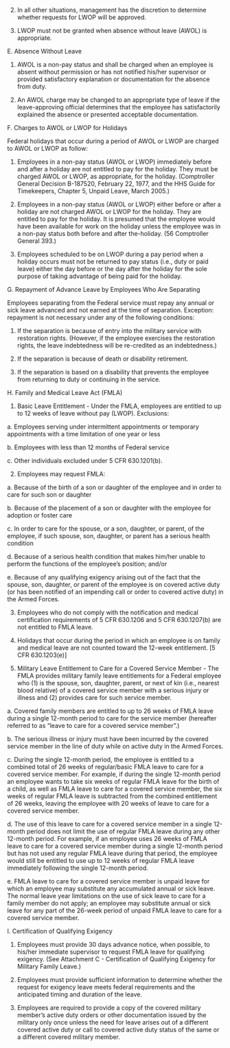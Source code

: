 
2.	In all other situations, management has the discretion to determine whether requests for LWOP will be approved.

3.	LWOP must not be granted when absence without leave (AWOL) is appropriate.

E.	Absence Without Leave

1.	AWOL is a non-pay status and shall be charged when an employee is absent without permission or has not notified his/her supervisor or provided satisfactory explanation or documentation for the absence from duty.  

2.	An AWOL charge may be changed to an appropriate type of leave if the leave-approving official determines that the employee has satisfactorily explained the absence or presented acceptable documentation.

F.	Charges to AWOL or LWOP for Holidays

Federal holidays that occur during a period of AWOL or LWOP are charged to AWOL or LWOP as follow:

1.	Employees in a non-pay status (AWOL or LWOP) immediately before and after a holiday are not entitled to pay for the holiday.  They must be charged AWOL or LWOP, as appropriate, for the holiday.  (Comptroller General Decision B-187520, February 22, 1977, and the HHS Guide for Timekeepers, Chapter 5, Unpaid Leave, March 2005.)

2.	Employees in a non-pay status (AWOL or LWOP) either before or after a holiday are not charged AWOL or LWOP for the holiday.  They are entitled to pay for the holiday.  It is presumed that the employee would have been available for work on the holiday unless the employee was in a non-pay status both before and after the-holiday.  (56 Comptroller General 393.)

3.	Employees scheduled to be on LWOP during a pay period when a holiday occurs must not be returned to pay status (i.e., duty or paid leave) either the day before or the day after the holiday for the sole purpose of taking advantage of being paid for the holiday.

G.	Repayment of Advance Leave by Employees Who Are Separating

Employees separating from the Federal service must repay any annual or sick leave advanced and not earned at the time of separation. Exception: repayment is not necessary under any of the following conditions:

1.	If the separation is because of entry into the military service with restoration rights.  (However, if the employee exercises the restoration rights, the leave indebtedness will be re-credited as an indebtedness.)

2.	If the separation is because of death or disability retirement.

3.	If the separation is based on a disability that prevents the employee from returning to duty or continuing in the service.

H.	Family and Medical Leave Act (FMLA)

1.	Basic Leave Entitlement - Under the FMLA, employees are entitled to up to 12 weeks of leave without pay (LWOP). Exclusions: 

a.	Employees serving under intermittent appointments or temporary appointments with a time limitation of one year or less

b.	Employees with less than 12 months of Federal service

c.	Other individuals excluded under 5 CFR 630.1201(b).

2.	Employees may request FMLA:

a.	Because of the birth of a son or daughter of the employee and in order  to care for such son or daughter

b.	Because of the placement of a son or daughter with the employee for adoption or foster care

c.	In order to care for the spouse, or a son, daughter, or parent, of the employee, if such spouse, son, daughter, or parent has a serious health condition

d.	Because of a serious health condition that makes him/her unable to perform the functions of the employee’s position; and/or

e.	Because of any qualifying exigency arising out of the fact that the spouse, son, daughter, or parent of the employee is on covered active duty (or has been notified of an impending call or order to covered active duty) in the Armed Forces.

3.	Employees who do not comply with the notification and medical certification requirements of 5 CFR 630.1206 and 5 CFR 630.1207(b) are not entitled to FMLA leave.

4.	Holidays that occur during the period in which an employee is on family and medical leave are not counted toward the 12-week entitlement. [5 CFR 630.1203(e)]

5.	Military Leave Entitlement to Care for a Covered Service Member - The FMLA  provides military family leave entitlements for a Federal employee who (1) is the spouse, son, daughter, parent, or next of kin (i.e., nearest blood relative) of a covered service member with a serious injury or illness and (2) provides care for such service member.  

a.	Covered family members are entitled to up to 26 weeks of FMLA leave during a single 12-month period to care for the service member (hereafter referred to as “leave to care for a covered service member”.) 

b.	The serious illness or injury must have been incurred by the covered service member in the line of duty while on active duty in the Armed Forces. 

c.	During the single 12-month period, the employee is entitled to a combined total of 26 weeks of regular/basic FMLA leave to care for a covered service member.  For example, if during the single 12-month period an employee wants to take six weeks of regular FMLA leave for the birth of a child, as well as FMLA leave to care for a covered service member, the six weeks of regular FMLA leave is subtracted from the combined entitlement of 26 weeks, leaving the employee with 20 weeks of leave to care for a covered service member. 

d.	The use of this leave to care for a covered service member in a single 12-month period does not limit the use of regular FMLA leave during any other 12-month period.  For example, if an employee uses 26 weeks of FMLA leave to care for a covered service member during a single 12-month period but has not used any regular FMLA leave during that period, the employee would still be entitled to use up to 12 weeks of regular FMLA leave immediately following the single 12-month period.

e.	FMLA leave to care for a covered service member is unpaid leave for which an employee may substitute any accumulated annual or sick leave.  The normal leave year limitations on the use of sick leave to care for a family member do not apply; an employee may substitute annual or sick leave for any part of the 26-week period of unpaid FMLA leave to care for a covered service member.


I.	Certification of Qualifying Exigency

1.	Employees must provide 30 days advance notice, when possible, to his/her immediate supervisor to request FMLA leave for qualifying exigency. (See Attachment C - Certification of Qualifying Exigency for Military Family Leave.) 

2.	Employees must provide sufficient information to determine whether the request for exigency leave meets federal requirements and the anticipated timing and duration of the leave.

3.	Employees are required to provide a copy of the covered military member’s active duty orders or other documentation issued by the military only once unless the need for leave arises out of a different covered active duty or call to covered active duty status of the same or a different covered military member. 

